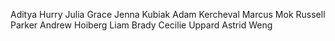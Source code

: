 Aditya Hurry
Julia Grace
Jenna Kubiak
Adam Kercheval
Marcus Mok
Russell Parker
Andrew Hoiberg
Liam Brady
Cecilie Uppard
Astrid Weng